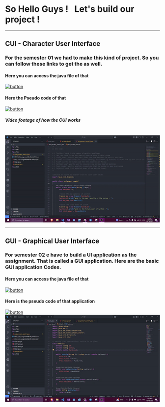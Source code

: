 # So Hello Guys ! &nbsp; Let's build our project !
<hr>

<h2> CUI - Character User Interface </h2>
<h3> For the semester 01 we had to make this kind of project. So you can follow these links to get the as well.</h3>

<h4> Here you can access the java file of that</h4>
<a href="https://github.com/BawanthaBeliwaththa/java-ui-workshop/blob/main/CUI/assignment_sem01.java">
  <img src="https://img.shields.io/badge/Java_File-orange?style=for-the-badge" alt="button">
</a>

<h4> Here the Pseudo code of that</h4>
<a href="https://github.com/BawanthaBeliwaththa/java-ui-workshop/blob/main/CUI/pseudo_code.md">
  <img src="https://img.shields.io/badge/Pseudo_code-cean?style=for-the-badge" alt="button">
</a>

<h5> Video footage of how the CUI works</h5>
<br>
<center>
<img src="https://raw.githubusercontent.com/BawanthaBeliwaththa/java-ui-workshop/main/CUI/CUI-Test1.gif" alt="Video">
</center>
<hr>

<h2> GUI - Graphical User Interface </h2>
<h3> For semester 02 e have to build a UI application as the assignment. That is called a GUI application. Here are the basic GUI application Codes.</h3>

<h4> Here you can access the java file of that</h4>
<a href="https://github.com/BawanthaBeliwaththa/java-ui-workshop/blob/main/CUI/assignment_sem01.java">
  <img src="https://img.shields.io/badge/Java_File-orange?style=for-the-badge" alt="button">
</a>

<h4> Here is the pseudo code of that application</h4>
<a href="https://github.com/BawanthaBeliwaththa/java-ui-workshop/blob/main/CUI/assignment_sem01.java">
  <img src="https://img.shields.io/badge/Psuedo_code-cean?style=for-the-badge" alt="button">
</a>
<br>
<center>
<img src="https://raw.githubusercontent.com/BawanthaBeliwaththa/java-ui-workshop/main/GUI/GUI-Test.gif" alt="Video">
</center>
